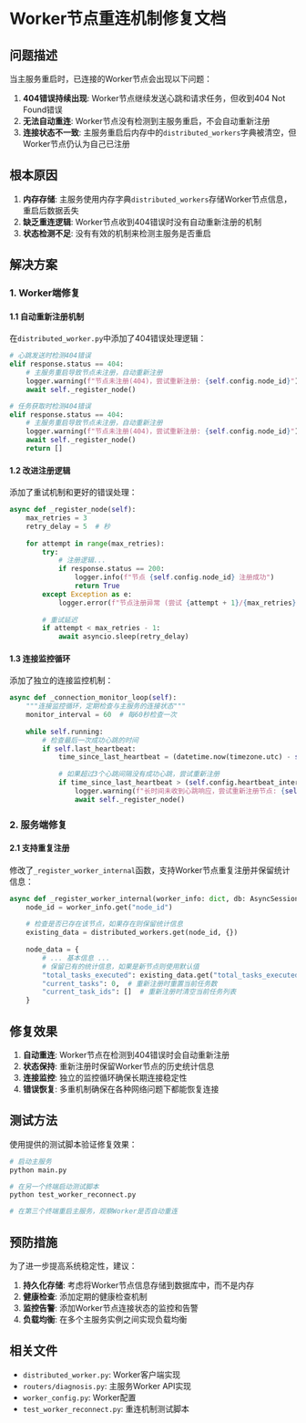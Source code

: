 # Worker节点重连机制修复文档

## 问题描述

当主服务重启时，已连接的Worker节点会出现以下问题：

1. **404错误持续出现**: Worker节点继续发送心跳和请求任务，但收到404 Not Found错误
2. **无法自动重连**: Worker节点没有检测到主服务重启，不会自动重新注册
3. **连接状态不一致**: 主服务重启后内存中的`distributed_workers`字典被清空，但Worker节点仍认为自己已注册

## 根本原因

1. **内存存储**: 主服务使用内存字典`distributed_workers`存储Worker节点信息，重启后数据丢失
2. **缺乏重连逻辑**: Worker节点收到404错误时没有自动重新注册的机制
3. **状态检测不足**: 没有有效的机制来检测主服务是否重启

## 解决方案

### 1. Worker端修复

#### 1.1 自动重新注册机制

在`distributed_worker.py`中添加了404错误处理逻辑：

```python
# 心跳发送时检测404错误
elif response.status == 404:
    # 主服务重启导致节点未注册，自动重新注册
    logger.warning(f"节点未注册(404)，尝试重新注册: {self.config.node_id}")
    await self._register_node()

# 任务获取时检测404错误
elif response.status == 404:
    # 主服务重启导致节点未注册，自动重新注册
    logger.warning(f"节点未注册(404)，尝试重新注册: {self.config.node_id}")
    await self._register_node()
    return []
```

#### 1.2 改进注册逻辑

添加了重试机制和更好的错误处理：

```python
async def _register_node(self):
    max_retries = 3
    retry_delay = 5  # 秒
    
    for attempt in range(max_retries):
        try:
            # 注册逻辑...
            if response.status == 200:
                logger.info(f"节点 {self.config.node_id} 注册成功")
                return True
        except Exception as e:
            logger.error(f"节点注册异常 (尝试 {attempt + 1}/{max_retries}): {str(e)}")
            
        # 重试延迟
        if attempt < max_retries - 1:
            await asyncio.sleep(retry_delay)
```

#### 1.3 连接监控循环

添加了独立的连接监控机制：

```python
async def _connection_monitor_loop(self):
    """连接监控循环，定期检查与主服务的连接状态"""
    monitor_interval = 60  # 每60秒检查一次
    
    while self.running:
        # 检查最后一次成功心跳的时间
        if self.last_heartbeat:
            time_since_last_heartbeat = (datetime.now(timezone.utc) - self.last_heartbeat).total_seconds()
            
            # 如果超过3个心跳间隔没有成功心跳，尝试重新注册
            if time_since_last_heartbeat > (self.config.heartbeat_interval * 3):
                logger.warning(f"长时间未收到心跳响应，尝试重新注册节点: {self.config.node_id}")
                await self._register_node()
```

### 2. 服务端修复

#### 2.1 支持重复注册

修改了`_register_worker_internal`函数，支持Worker节点重复注册并保留统计信息：

```python
async def _register_worker_internal(worker_info: dict, db: AsyncSession):
    node_id = worker_info.get("node_id")
    
    # 检查是否已存在该节点，如果存在则保留统计信息
    existing_data = distributed_workers.get(node_id, {})
    
    node_data = {
        # ... 基本信息 ...
        # 保留已有的统计信息，如果是新节点则使用默认值
        "total_tasks_executed": existing_data.get("total_tasks_executed", 0),
        "current_tasks": 0,  # 重新注册时重置当前任务数
        "current_task_ids": []  # 重新注册时清空当前任务列表
    }
```

## 修复效果

1. **自动重连**: Worker节点在检测到404错误时会自动重新注册
2. **状态保持**: 重新注册时保留Worker节点的历史统计信息
3. **连接监控**: 独立的监控循环确保长期连接稳定性
4. **错误恢复**: 多重机制确保在各种网络问题下都能恢复连接

## 测试方法

使用提供的测试脚本验证修复效果：

```bash
# 启动主服务
python main.py

# 在另一个终端启动测试脚本
python test_worker_reconnect.py

# 在第三个终端重启主服务，观察Worker是否自动重连
```

## 预防措施

为了进一步提高系统稳定性，建议：

1. **持久化存储**: 考虑将Worker节点信息存储到数据库中，而不是内存
2. **健康检查**: 添加定期的健康检查机制
3. **监控告警**: 添加Worker节点连接状态的监控和告警
4. **负载均衡**: 在多个主服务实例之间实现负载均衡

## 相关文件

- `distributed_worker.py`: Worker客户端实现
- `routers/diagnosis.py`: 主服务Worker API实现
- `worker_config.py`: Worker配置
- `test_worker_reconnect.py`: 重连机制测试脚本